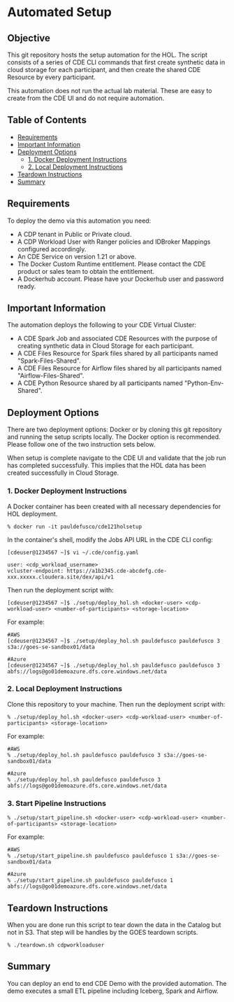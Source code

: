 # Automated Setup

## Objective

This git repository hosts the setup automation for the HOL. The script consists of a series of CDE CLI commands that first create synthetic data in cloud storage for each participant, and then create the shared CDE Resource by every participant.

This automation does not run the actual lab material. These are easy to create from the CDE UI and do not require automation.

## Table of Contents

* [Requirements](https://github.com/pdefusco/CDE_121_HOL/blob/main/step_by_step_guides/english/part_00_setup.md#requirements)
* [Important Information](https://github.com/pdefusco/CDE_121_HOL/blob/main/step_by_step_guides/english/part_00_setup.md#important-information)
* [Deployment Options](https://github.com/pdefusco/CDE_121_HOL/blob/main/step_by_step_guides/english/part_00_setup.md#deployment-instructions)
  * [1. Docker Deployment Instructions](https://github.com/pdefusco/CDE_121_HOL/blob/main/step_by_step_guides/english/part_00_setup.md#1-docker-deployment-instructions)
  * [2. Local Deployment Instructions](https://github.com/pdefusco/CDE_121_HOL/blob/main/step_by_step_guides/english/part_00_setup.md#2-local-deployment-instructions)
* [Teardown Instructions](https://github.com/pdefusco/CDE_121_HOL/blob/main/step_by_step_guides/english/part_00_setup.md#teardown-instructions)
* [Summary](https://github.com/pdefusco/CDE_121_HOL/blob/main/step_by_step_guides/english/part_00_setup.md#summary)

## Requirements

To deploy the demo via this automation you need:

* A CDP tenant in Public or Private cloud.
* A CDP Workload User with Ranger policies and IDBroker Mappings configured accordingly.
* An CDE Service on version 1.21 or above.
* The Docker Custom Runtime entitlement. Please contact the CDE product or sales team to obtain the entitlement.
* A Dockerhub account. Please have your Dockerhub user and password ready.

## Important Information

The automation deploys the following to your CDE Virtual Cluster:

* A CDE Spark Job and associated CDE Resources with the purpose of creating synthetic data in Cloud Storage for each participant.
* A CDE Files Resource for Spark files shared by all participants named "Spark-Files-Shared".
* A CDE Files Resource for Airflow files shared by all participants named "Airflow-Files-Shared".
* A CDE Python Resource shared by all participants named "Python-Env-Shared".

## Deployment Options

There are two deployment options: Docker or by cloning this git repository and running the setup scripts locally. The Docker option is recommended. Please follow one of the two instruction sets below.

When setup is complete navigate to the CDE UI and validate that the job run has completed successfully. This implies that the HOL data has been created successfully in Cloud Storage.

### 1. Docker Deployment Instructions

A Docker container has been created with all necessary dependencies for HOL deployment.

```
% docker run -it pauldefusco/cde121holsetup
```

In the container's shell, modify the Jobs API URL in the CDE CLI config:

```
[cdeuser@1234567 ~]$ vi ~/.cde/config.yaml

user: <cdp_workload_username>
vcluster-endpoint: https://a1b2345.cde-abcdefg.cde-xxx.xxxxx.cloudera.site/dex/api/v1
```

Then run the deployment script with:

```
[cdeuser@1234567 ~]$ ./setup/deploy_hol.sh <docker-user> <cdp-workload-user> <number-of-participants> <storage-location>
```

For example:

```
#AWS
[cdeuser@1234567 ~]$ ./setup/deploy_hol.sh pauldefusco pauldefusco 3 s3a://goes-se-sandbox01/data
```

```
#Azure
[cdeuser@1234567 ~]$ ./setup/deploy_hol.sh pauldefusco pauldefusco 3 abfs://logs@go01demoazure.dfs.core.windows.net/data
```

### 2. Local Deployment Instructions

Clone this repository to your machine. Then run the deployment script with:

```
% ./setup/deploy_hol.sh <docker-user> <cdp-workload-user> <number-of-participants> <storage-location>
```

For example:

```
#AWS
% ./setup/deploy_hol.sh pauldefusco pauldefusco 3 s3a://goes-se-sandbox01/data
```

```
#Azure
% ./setup/deploy_hol.sh pauldefusco pauldefusco 3 abfs://logs@go01demoazure.dfs.core.windows.net/data
```

### 3. Start Pipeline Instructions

```
% ./setup/start_pipeline.sh <docker-user> <cdp-workload-user> <number-of-participants> <storage-location>
```

For example:

```
#AWS
% ./setup/start_pipeline.sh pauldefusco pauldefusco 1 s3a://goes-se-sandbox01/data
```

```
#Azure
% ./setup/start_pipeline.sh pauldefusco pauldefusco 1 abfs://logs@go01demoazure.dfs.core.windows.net/data
```

## Teardown Instructions

When you are done run this script to tear down the data in the Catalog but not in S3. That step will be handles by the GOES teardown scripts.

```
% ./teardown.sh cdpworkloaduser
```

## Summary

You can deploy an end to end CDE Demo with the provided automation. The demo executes a small ETL pipeline including Iceberg, Spark and Airflow.
